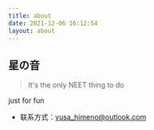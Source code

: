 ```yaml
---
title: about
date: 2021-12-06 16:12:54
layout: about
---
```


## 星の音  

> It's the only NEET thing to do  

just for fun  

- 联系方式：yusa_himeno@outlook.com  
